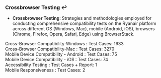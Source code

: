 ### Crossbrowser Testing ↩️
- **Crossbrowser Testing**: Strategies and methodologies employed for conducting comprehensive compatibility tests on the Ryanair platform across different OS (Windows, Mac), mobile (Android, iOS), browsers (Chrome, Firefox, Opera, Safari, Edge) using BrowserStack.

Cross-Browser Compatibility-Windows : Test Cases: 1633  
Cross-Browser Compatibility-Mac : Test Cases: 3270  
Mobile Device Compatibility - Android : Test Cases: 75  
Mobile Device Compatibility - iOS : Test Cases: 74  
Accessibility Testing : Test Cases + Report: 1  
Mobile Responsiveness : Test Cases: 2  


